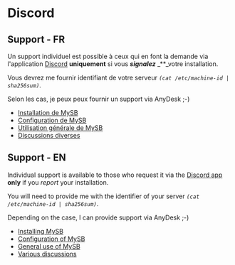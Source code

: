 # Discord

## Support - FR

Un support individuel est possible à ceux qui en font la demande via l'application [Discord](https://discordapp.com/) **uniquement** si vous _**signalez**_ _\*\*_votre installation.

Vous devrez me fournir identifiant de votre serveur _`(cat /etc/machine-id | sha256sum)`_.

Selon les cas, je peux peux fournir un support via AnyDesk ;-\)

* [Installation de MySB](https://discord.gg/dyDfujH)
* [Configuration de MySB](https://discord.gg/sf58SJp)
* [Utilisation générale de MySB](https://discord.gg/hEBGydj)
* [Discussions diverses](https://discord.gg/pG2b9hP)

## Support - EN

Individual support is available to those who request it via the [Discord app](https://discordapp.com/) **only** if you _report_ your installation.

You will need to provide me with the identifier of your server _`(cat /etc/machine-id | sha256sum)`_.

Depending on the case, I can provide support via AnyDesk ;-\)

* [Installing MySB](https://discord.gg/fqUUGCT)
* [Configuration of MySB](https://discord.gg/ysWEYFK)
* [General use of MySB](https://discord.gg/DWWGEQp)
* [Various discussions](https://discord.gg/rHFVcyw)

